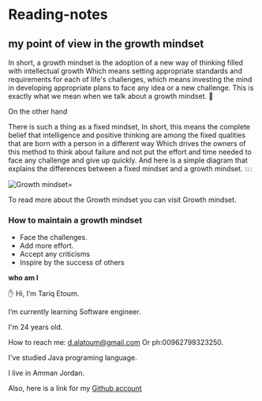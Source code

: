 # Reading-notes
## my point of view in the growth mindset

In short, a growth mindset is the adoption of a new way of thinking filled with intellectual growth Which means setting appropriate standards and requirements for each of life's challenges, which means investing the mind in developing appropriate plans to face any idea or a new challenge. This is exactly what we mean when we talk about a growth mindset. 🧠

On the other hand

There is such a thing as a fixed mindset, In short, this means the complete belief that intelligence and positive thinking are among the fixed qualities that are born with a person in a different way Which drives the owners of this method to think about failure and not put the effort and time needed to face any challenge and give up quickly. And here is a simple diagram that explains the differences between a fixed mindset and a growth mindset. 💥:

![Growth mindset=](https://i2.wp.com/atlassianblog.wpengine.com/wp-content/uploads/NewGrowthMindset2.png?resize=800%2C1000&ssl=1)

To read more about the Growth mindset you can visit Growth mindset.

### How to maintain a growth mindset
* Face the challenges.
* Add more effort.
* Accept any criticisms
* Inspire by the success of others

**who am I**

✋ Hi, I’m Tariq Etoum.

I’m currently learning Software engineer.

I'm 24 years old.

How to reach me: d.alatoum@gmail.com Or ph:00962799323250.

I've studied Java programing language.

I live in Amman Jordan.

Also, here is a link for my [Github account](https://github.com/tariqkjm7)
